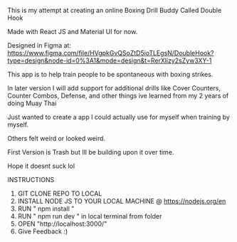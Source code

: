 This is my attempt at creating an online Boxing Drill Buddy Called Double Hook

Made with React JS and Material UI for now.

Designed in Figma at: https://www.figma.com/file/HVgpkGvQSoZtD5ioTLEgsN/DoubleHook?type=design&node-id=0%3A1&mode=design&t=RerXlizy2sZyw3XY-1

This app is to help train people to be spontaneous with boxing strikes.

In later version I will add support for additional drills like Cover Counters, Counter Combos, Defense, and other things ive learned from my 2 years of doing Muay Thai

Just wanted to create a app I could actually use for myself when training by myself.

Others felt weird or looked weird.

First Version is Trash but Ill be building upon it over time.

Hope it doesnt suck lol

INSTRUCTIONS
1. GIT CLONE REPO TO LOCAL
2. INSTALL NODE JS TO YOUR LOCAL MACHINE @ https://nodejs.org/en
3. RUN " npm install "
4. RUN " npm run dev " in local terminal from folder
5. OPEN "http://localhost:3000/"
6. Give Feedback :)
